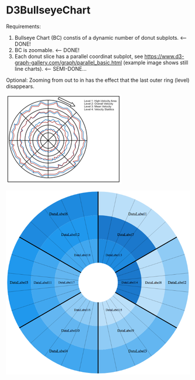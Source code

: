 # D3BullseyeChart

Requirements:
1. Bullseye Chart (BC) constis of a dynamic number of donut subplots. <-- DONE!
2. BC is zoomable. <-- DONE!
3. Each donut slice has a parallel coordinat subplot, see https://www.d3-graph-gallery.com/graph/parallel_basic.html 
(example image shows still line charts). <-- SEMI-DONE...

Optional: Zooming from out to in has the effect that the last outer ring (level) disappears. 

![Planned Bullseye Chart](planned_bc.png)

![Actual Chart](my_chart.png)
